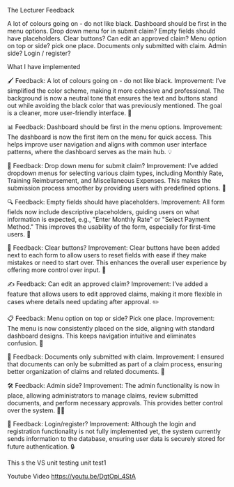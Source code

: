 The Lecturer Feedback

A lot of colours going on - do not like black. Dashboard should be first in the menu options. Drop down menu for in submit claim? Empty fields should have placeholders. Clear buttons? Can edit an approved claim? Menu option on top or side? pick one place. Documents only submitted with claim. Admin side? Login / register?

What I have implemented

🖌️ Feedback: A lot of colours going on - do not like black. Improvement: I’ve simplified the color scheme, making it more cohesive and professional. The background is now a neutral tone that ensures the text and buttons stand out while avoiding the black color that was previously mentioned. The goal is a cleaner, more user-friendly interface. 🎨

📊 Feedback: Dashboard should be first in the menu options. Improvement: The dashboard is now the first item on the menu for quick access. This helps improve user navigation and aligns with common user interface patterns, where the dashboard serves as the main hub. 💡

📂 Feedback: Drop down menu for submit claim? Improvement: I’ve added dropdown menus for selecting various claim types, including Monthly Rate, Training Reimbursement, and Miscellaneous Expenses. This makes the submission process smoother by providing users with predefined options. 📑

🔍 Feedback: Empty fields should have placeholders. Improvement: All form fields now include descriptive placeholders, guiding users on what information is expected, e.g., "Enter Monthly Rate" or "Select Payment Method." This improves the usability of the form, especially for first-time users. 📝

🚮 Feedback: Clear buttons? Improvement: Clear buttons have been added next to each form to allow users to reset fields with ease if they make mistakes or need to start over. This enhances the overall user experience by offering more control over input. 🔄

✍️ Feedback: Can edit an approved claim? Improvement: I’ve added a feature that allows users to edit approved claims, making it more flexible in cases where details need updating after approval. ✏️

📋 Feedback: Menu option on top or side? Pick one place. Improvement: The menu is now consistently placed on the side, aligning with standard dashboard designs. This keeps navigation intuitive and eliminates confusion. 📑

📎 Feedback: Documents only submitted with claim. Improvement: I ensured that documents can only be submitted as part of a claim process, ensuring better organization of claims and related documents. 📎

🛠️ Feedback: Admin side? Improvement: The admin functionality is now in place, allowing administrators to manage claims, review submitted documents, and perform necessary approvals. This provides better control over the system. 🧑‍💼

🔐 Feedback: Login/register? Improvement: Although the login and registration functionality is not fully implemented yet, the system currently sends information to the database, ensuring user data is securely stored for future authentication. 🔒

This s the VS unit testing unit test1

Youtube Video https://youtu.be/DgtOpi_4StA
